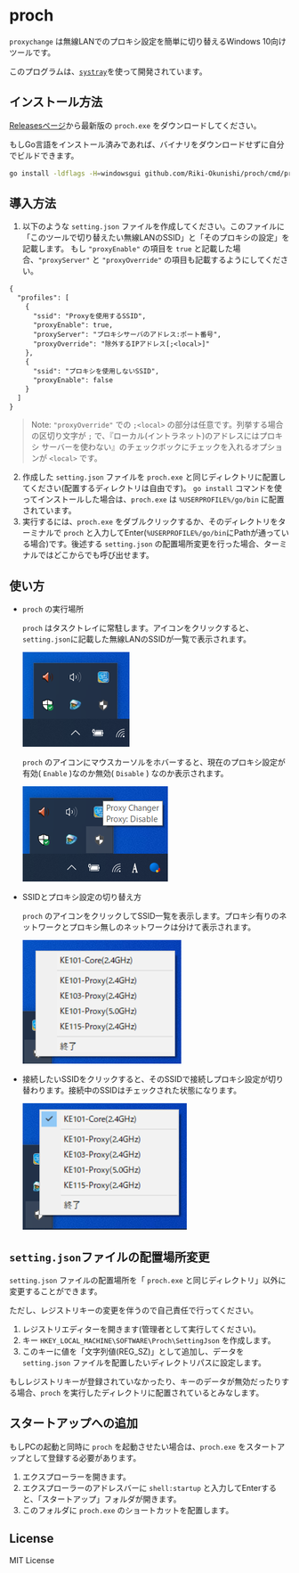 # proch

`proxychange` は無線LANでのプロキシ設定を簡単に切り替えるWindows 10向けツールです。

このプログラムは、[`systray`](https://github.com/getlantern/systray)を使って開発されています。

## インストール方法

[Releasesページ](https://github.com/Riki-Okunishi/proch/releases)から最新版の `proch.exe` をダウンロードしてください。

もしGo言語をインストール済みであれば、バイナリをダウンロードせずに自分でビルドできます。

```bash
go install -ldflags -H=windowsgui github.com/Riki-Okunishi/proch/cmd/proch@latest
```

## 導入方法

1. 以下のような `setting.json` ファイルを作成してください。このファイルに「このツールで切り替えたい無線LANのSSID」と「そのプロキシの設定」を記載します。
   もし `"proxyEnable"` の項目を `true` と記載した場合、`"proxyServer"` と `"proxyOverride"` の項目も記載するようにしてください。

```json: setting.json
{
  "profiles": [
    {
      "ssid": "Proxyを使用するSSID",
      "proxyEnable": true,
      "proxyServer": "プロキシサーバのアドレス:ポート番号",
      "proxyOverride": "除外するIPアドレス[;<local>]"
    },
    {
      "ssid": "プロキシを使用しないSSID",
      "proxyEnable": false
    }
  ]
}
```

> Note: `"proxyOverride"` での `;<local>` の部分は任意です。列挙する場合の区切り文字が `;` で、『ローカル(イントラネット)のアドレスにはプロキシ サーバーを使わない』のチェックボックにチェックを入れるオプションが `<local>` です。

2. 作成した `setting.json` ファイルを `proch.exe` と同じディレクトリに配置してください(配置するディレクトリは自由です)。
   `go install` コマンドを使ってインストールした場合は、`proch.exe` は `%USERPROFILE%/go/bin` に配置されています。
3. 実行するには、`proch.exe` をダブルクリックするか、そのディレクトリをターミナルで `proch` と入力してEnter(`%USERPROFILE%/go/bin`にPathが通っている場合)です。後述する `setting.json` の配置場所変更を行った場合、ターミナルではどこからでも呼び出せます。

## 使い方

+ `proch` の実行場所
  
  `proch` はタスクトレイに常駐します。アイコンをクリックすると、`setting.json`に記載した無線LANのSSIDが一覧で表示されます。

    ![proch_icon](./img/in_tray.png)

  `proch` のアイコンにマウスカーソルをホバーすると、現在のプロキシ設定が有効( `Enable` )なのか無効( `Disable` ) なのか表示されます。

    ![proch_hover](./img/hover.png)

+ SSIDとプロキシ設定の切り替え方
  
  `proch` のアイコンをクリックしてSSID一覧を表示します。プロキシ有りのネットワークとプロキシ無しのネットワークは分けて表示されます。

    ![proch_menu](./img/ssid_list.png)

+ 接続したいSSIDをクリックすると、そのSSIDで接続しプロキシ設定が切り替わります。接続中のSSIDはチェックされた状態になります。

    ![checked](./img/checked.png)


## `setting.json`ファイルの配置場所変更

`setting.json` ファイルの配置場所を「 `proch.exe` と同じディレクトリ」以外に変更することができます。

ただし、レジストリキーの変更を伴うので自己責任で行ってください。

1. レジストリエディターを開きます(管理者として実行してください)。
2. キー `HKEY_LOCAL_MACHINE\SOFTWARE\Proch\SettingJson` を作成します。
3. このキーに値を「文字列値(REG_SZ)」として追加し、データを `setting.json` ファイルを配置したいディレクトリパスに設定します。

もしレジストリキーが登録されていなかったり、キーのデータが無効だったりする場合、`proch` を実行したディレクトリに配置されているとみなします。


## スタートアップへの追加

もしPCの起動と同時に `proch` を起動させたい場合は、`proch.exe` をスタートアップとして登録する必要があります。

1. エクスプローラーを開きます。
2. エクスプローラーのアドレスバーに `shell:startup` と入力してEnterすると、「スタートアップ」フォルダが開きます。
3. このフォルダに `proch.exe` のショートカットを配置します。

##  License
MIT License
